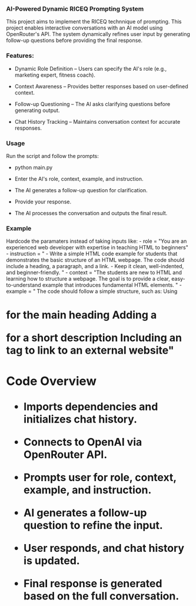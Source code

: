  ### AI-Powered Dynamic RICEQ Prompting System

This project aims to implement the RICEQ technnique of prompting. This project enables interactive conversations with an AI model using OpenRouter's API. The system dynamically refines user input by generating follow-up questions before providing the final response.

### Features:

- Dynamic Role Definition – Users can specify the AI's role (e.g., marketing expert, fitness coach).

- Context Awareness – Provides better responses based on user-defined context.

- Follow-up Questioning – The AI asks clarifying questions before generating output.

- Chat History Tracking – Maintains conversation context for accurate responses.

### Usage

Run the script and follow the prompts:

- python main.py

- Enter the AI's role, context, example, and instruction.

- The AI generates a follow-up question for clarification.

- Provide your response.

- The AI processes the conversation and outputs the final result.

### Example
Hardcode the paramaters instead of taking inputs like:
    - role = "You are an experienced web developer with expertise in teaching HTML to beginners"
    - instruction = "
    - Write a simple HTML code example for students that demonstrates the basic structure of an HTML webpage. The code should include a heading, a paragraph, and a link. 
    - Keep it clean, well-indented, and beginner-friendly.
    "
    - context = "The students are new to HTML and learning how to structure a webpage. The goal is to provide a clear, 
    easy-to-understand example that introduces fundamental HTML elements.
    "
    - example = "
        The code should follow a simple structure, such as:
        Using <h1> for the main heading
        Adding a <p> for a short description
        Including an <a> tag to link to an external website"

    

### Code Overview

- Imports dependencies and initializes chat history.

- Connects to OpenAI via OpenRouter API.

- Prompts user for role, context, example, and instruction.

- AI generates a follow-up question to refine the input.

- User responds, and chat history is updated.

- Final response is generated based on the full conversation.
